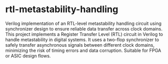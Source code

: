 # rtl-metastability-handling
Verilog implementation of an RTL-level metastability handling circuit using synchronizer design to ensure reliable data transfer across clock domains.
This project implements a Register Transfer Level (RTL) circuit in Verilog to handle metastability in digital systems. It uses a two-flop synchronizer to safely transfer asynchronous signals between different clock domains, minimizing the risk of timing errors and data corruption. Suitable for FPGA or ASIC design flows.
